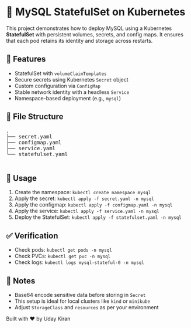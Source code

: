<!DOCTYPE html>
<html lang="en">
<head>
  <meta charset="UTF-8">
  
</head>
<body>

  <h1>🐳 MySQL StatefulSet on Kubernetes</h1>

  <p>
    This project demonstrates how to deploy MySQL using a Kubernetes <strong>StatefulSet</strong> with persistent volumes, secrets, and config maps. It ensures that each pod retains its identity and storage across restarts.
  </p>

  <h2>🚀 Features</h2>
  <ul>
    <li>StatefulSet with <code>volumeClaimTemplates</code></li>
    <li>Secure secrets using Kubernetes <code>Secret</code> object</li>
    <li>Custom configuration via <code>ConfigMap</code></li>
    <li>Stable network identity with a headless <code>Service</code></li>
    <li>Namespace-based deployment (e.g., <code>mysql</code>)</li>
  </ul>

  <h2>📁 File Structure</h2>
  <pre>
.
├── secret.yaml
├── configmap.yaml
├── service.yaml
└── statefulset.yaml
  </pre>

  <h2>🔧 Usage</h2>
  <ol>
    <li>Create the namespace: <code>kubectl create namespace mysql</code></li>
    <li>Apply the secret: <code>kubectl apply -f secret.yaml -n mysql</code></li>
    <li>Apply the configmap: <code>kubectl apply -f configmap.yaml -n mysql</code></li>
    <li>Apply the service: <code>kubectl apply -f service.yaml -n mysql</code></li>
    <li>Deploy the StatefulSet: <code>kubectl apply -f statefulset.yaml -n mysql</code></li>
  </ol>

  <h2>✅ Verification</h2>
  <ul>
    <li>Check pods: <code>kubectl get pods -n mysql</code></li>
    <li>Check PVCs: <code>kubectl get pvc -n mysql</code></li>
    <li>Check logs: <code>kubectl logs mysql-stateful-0 -n mysql</code></li>
  </ul>

  <h2>📌 Notes</h2>
  <ul>
    <li>Base64 encode sensitive data before storing in <code>Secret</code></li>
    <li>This setup is ideal for local clusters like <code>kind</code> or <code>minikube</code></li>
    <li>Adjust <code>StorageClass</code> and <code>resources</code> as per your environment</li>
  </ul>

  <p>Built with ❤️ by Uday Kiran</p>

</body>
</html>
